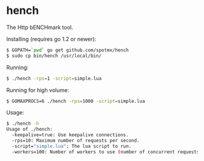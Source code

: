
hench
=====

The Http bENCHmark tool.


Installing (requires go 1.2 or newer):
```bash
$ GOPATH=`pwd` go get github.com/spotmx/hench
$ sudo cp bin/hench /usr/local/bin/
```

Running:
```bash
$ ./hench -rps=1 -script=simple.lua
```

Running for high volume:
```bash
$ GOMAXPROCS=6 ./hench -rps=1000 -script=simple.lua
```

Usage:
```bash
$ ./hench -h
Usage of ./hench:
  -keepalive=true: Use keepalive connections.
  -rps=10: Maximum number of requests per second.
  -script="simple.lua": The lua script to run.
  -workers=100: Number of workers to use (number of concurrent requests).
```

